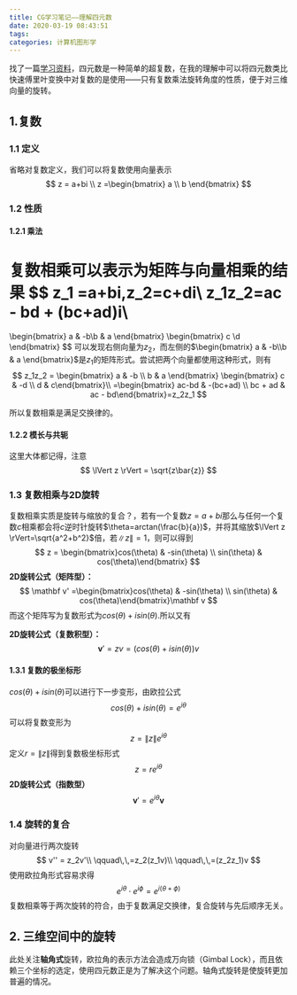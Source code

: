 ```yaml
---
title: CG学习笔记——理解四元数
date: 2020-03-19 08:43:51
tags:
categories: 计算机图形学
---
```


找了一篇[学习资料](https://github.com/Krasjet/quaternion/blob/master/quaternion.pdf)，四元数是一种简单的超复数，在我的理解中可以将四元数类比快速傅里叶变换中对复数的是使用——只有复数乘法旋转角度的性质，便于对三维向量的旋转。

## 1.复数

### 1.1 定义

省略对复数定义，我们可以将复数使用向量表示
$$
z = a+bi \\
z =\begin{bmatrix}
a \\ b
\end{bmatrix}
$$

### 1.2 性质

<!-- more -->

#### 1.2.1 乘法

复数相乘可以表示为矩阵与向量相乘的结果
$$
z_1 =a+bi,z_2=c+di\\
z_1z_2=ac - bd + (bc+ad)i\\
=
\begin{bmatrix}
a & -b\\b & a
\end{bmatrix}
\begin{bmatrix}
c \\d
\end{bmatrix}
$$
可以发现右侧向量为$z_2$，而左侧的$\begin{bmatrix} a & -b\\b & a  \end{bmatrix}$是$z_1$的矩阵形式。尝试把两个向量都使用这种形式，则有
$$
z_1z_2 = \begin{bmatrix} a & -b \\ b & a \end{bmatrix} 
\begin{bmatrix} c & -d \\ d & c\end{bmatrix}\\
=\begin{bmatrix} ac-bd & -(bc+ad) \\ bc + ad & ac - bd\end{bmatrix}=z_2z_1
$$


所以复数相乘是满足交换律的。

#### 1.2.2 模长与共轭

这里大体都记得，注意
$$
\lVert z \rVert = \sqrt{z\bar{z}}
$$

### 1.3 复数相乘与2D旋转

复数相乘实质是旋转与缩放的复合？，若有一个复数$z=a+bi$那么与任何一个复数$c$相乘都会将$c$逆时针旋转$\theta=arctan(\frac{b}{a})$，并将其缩放$\lVert z \rVert=\sqrt{a^2+b^2}$倍，若$\|z\|=1$，则可以得到
$$
z = \begin{bmatrix}cos(\theta) & -sin(\theta) \\ sin(\theta) & cos(\theta)\end{bmatrix}
$$
**2D旋转公式（矩阵型）：**
$$
\mathbf v' =\begin{bmatrix}cos(\theta) & -sin(\theta) \\ sin(\theta) & cos(\theta)\end{bmatrix}\mathbf v
$$
而这个矩阵写为复数形式为$cos(\theta) + isin(\theta)$.所以又有

**2D旋转公式（复数积型）：**
$$
\mathbf v' = zv =(cos(\theta ) + isin(\theta)) v
$$

#### 1.3.1 复数的极坐标形

$cos(\theta) + isin(\theta)$可以进行下一步变形，由欧拉公式
$$
cos(\theta) + isin(\theta)=e^{i\theta}
$$
可以将复数变形为
$$
z = \|z\|e^{i\theta}
$$
定义$r=\|z\|$得到复数极坐标形式
$$
z =re^{i\theta}
$$
**2D旋转公式（指数型）**
$$
\mathbf v'=e^{i\theta}\mathbf v
$$

###  1.4 旋转的复合

对向量进行两次旋转
$$
v'' = z_2v'\\ \qquad\,\,=z_2(z_1v)\\ \qquad\,\,=(z_2z_1)v
$$
使用欧拉角形式容易求得
$$
e^{i\theta}\cdot e^{i\phi}=e^{i(\theta+\phi)}
$$
复数相乘等于两次旋转的符合，由于复数满足交换律，复合旋转与先后顺序无关。

## 2. 三维空间中的旋转

此处关注**轴角式**旋转，欧拉角的表示方法会造成万向锁（Gimbal Lock），而且依赖三个坐标的选定，使用四元数正是为了解决这个问题。轴角式旋转是使旋转更加普遍的情况。

